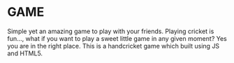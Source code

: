 # GAME
Simple yet an amazing game to play with your friends.
Playing cricket is fun..., what if you want to play a sweet little game in any given moment? 
Yes you are in the right place. 
This is a handcricket game which built using JS and HTML5.

